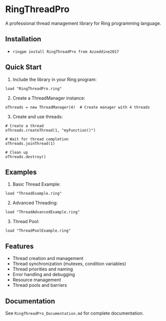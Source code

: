 # RingThreadPro

A professional thread management library for Ring programming language.

## Installation 

- `ringpm install RingThreadPro from Azzeddine2017 `

## Quick Start

1. Include the library in your Ring program:
```ring
load "RingThreadPro.ring"
```

2. Create a ThreadManager instance:
```ring
oThreads = new ThreadManager(4)  # Create manager with 4 threads
```

3. Create and use threads:
```ring
# Create a thread
oThreads.createThread(1, "myFunction()")

# Wait for thread completion
oThreads.joinThread(1)

# Clean up
oThreads.destroy()
```

## Examples

1. Basic Thread Example:
```ring
load "ThreadExample.ring"
```

2. Advanced Threading:
```ring
load "ThreadAdvancedExample.ring"
```

3. Thread Pool:
```ring
load "ThreadPoolExample.ring"
```

## Features

- Thread creation and management
- Thread synchronization (mutexes, condition variables)
- Thread priorities and naming
- Error handling and debugging
- Resource management
- Thread pools and barriers

## Documentation

See `RingThreadPro_Documentation.md` for complete documentation.




